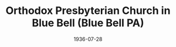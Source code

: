 ---
date: &id001 1936-07-28
end_date: null
location:
  address: null
  city: Blue Bell
  state: PA
minister:
- end: 1938-01-01
  name: Stanley Ray
  start: 1937-01-01
  type: Pastor
- end: 1944-01-01
  name: Kelly Tucker
  start: 1939-01-01
  type: Pastor
- end: 1952-01-01
  name: Henry Tavares
  start: 1948-01-01
  type: Pastor
- end: 1962-01-01
  name: Henry Fikkert
  start: 1956-01-01
  type: Pastor
- end: 1966-01-01
  name: Ivan De Master
  start: 1962-01-01
  type: Pastor
- end: 1976-01-01
  name: Ronald Jenkins
  start: 1968-01-01
  type: Pastor
- end: 1983-01-01
  name: James Payton
  start: 1977-01-01
  type: Pastor
- end: 1974-01-01
  name: James Petty
  start: 1970-01-01
  type: Associate Pastor
ministers:
- Stanley Ray
- Kelly Tucker
- Henry Tavares
- Henry Fikkert
- Ivan De Master
- Ronald Jenkins
- James Payton
- James Petty
name: Orthodox Presbyterian Church in Blue Bell
names: null
origination_date: *id001
raw_data: 'PA Blue Bell


  Orthodox Presbyterian Church in Blue Bell  (July 28, 1936-September 11, 1985)

  (joined the Canadian Reformed Church, October 7, 1984)

  Pastors: Stanley Ray, 1937-38

  Kelly Tucker, 1939-44

  Henry Tavares, 1948-52

  '
received_from: null
states:
- PA
status:
  active: false
  end_date: 1985-09-11
  reason: joined the Canadian Reformed Church
  received_from: null
  withdrawal_to: null
title: Orthodox Presbyterian Church in Blue Bell (Blue Bell PA)
year_established:
- 1936

---
